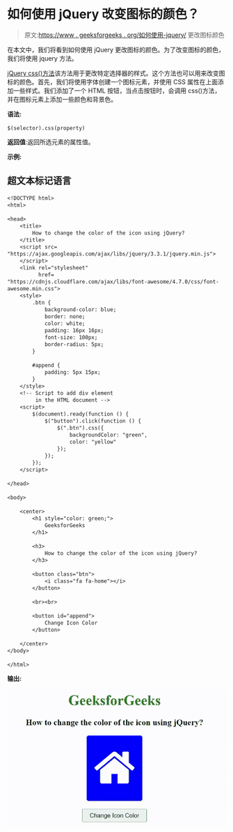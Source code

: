 # 如何使用 jQuery 改变图标的颜色？

> 原文:[https://www . geeksforgeeks . org/如何使用-jquery/](https://www.geeksforgeeks.org/how-to-change-the-color-of-an-icon-using-jquery/) 更改图标颜色

在本文中，我们将看到如何使用 jQuery 更改图标的颜色。为了改变图标的颜色，我们将使用 jquery 方法。

[jQuery css()方法](https://www.geeksforgeeks.org/jquery-css-method/)该方法用于更改特定选择器的样式。这个方法也可以用来改变图标的颜色。首先，我们将使用字体创建一个图标元素，并使用 CSS 属性在上面添加一些样式。我们添加了一个 HTML 按钮，当点击按钮时，会调用 css()方法，并在图标元素上添加一些颜色和背景色。

**语法:**

```
$(selector).css(property)
```

**返回值**:返回所选元素的属性值。

**示例:**

## 超文本标记语言

```
<!DOCTYPE html>
<html>

<head>
    <title>
        How to change the color of the icon using jQuery?
    </title>
    <script src=
"https://ajax.googleapis.com/ajax/libs/jquery/3.3.1/jquery.min.js">
    </script>
    <link rel="stylesheet" 
          href=
"https://cdnjs.cloudflare.com/ajax/libs/font-awesome/4.7.0/css/font-awesome.min.css">
    <style>
        .btn {
            background-color: blue;
            border: none;
            color: white;
            padding: 16px 16px;
            font-size: 100px;
            border-radius: 5px;
        }

        #append {
            padding: 5px 15px;
        }
    </style>
    <!-- Script to add div element 
         in the HTML document -->
    <script>
        $(document).ready(function () {
            $("button").click(function () {
                $(".btn").css({
                    backgroundColor: "green",
                    color: "yellow"
                });
            });
        });
    </script>

</head>

<body>

    <center>
        <h1 style="color: green;">
            GeeksforGeeks
        </h1>

        <h3>
            How to change the color of the icon using jQuery?
        </h3>

        <button class="btn">
            <i class="fa fa-home"></i>
        </button>

        <br><br>

        <button id="append">
            Change Icon Color
        </button>

    </center>
</body>

</html>
```

**输出:**

![](img/6098cec92c14b35f0b93bcd73465f7d3.png)